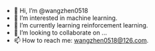 - 👋 Hi, I’m @wangzhen0518
- 👀 I’m interested in machine learning.
- 🌱 I’m currently learning reinforcement learning.
- 💞️ I’m looking to collaborate on ...
- 📫 How to reach me: wangzhen0518@126.com.

<!---
wangzhen0518/wangzhen0518 is a ✨ special ✨ repository because its `README.md` (this file) appears on your GitHub profile.
You can click the Preview link to take a look at your changes.
--->
